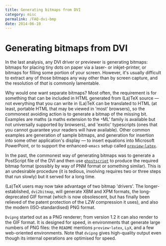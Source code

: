 ```yaml
---
title: Generating bitmaps from DVI
category: misc
permalink: /FAQ-dvi-bmp
date: 2014-06-10
---
```


# Generating bitmaps from DVI

In the last analysis, any DVI driver or previewer is generating
bitmaps: bitmaps for placing tiny dots on paper via a laser- or
inkjet-printer, or bitmaps for filling some portion of your screen.
However, it's usually difficult to extract any of those bitmaps any
way other than by screen capture, and the resolution of _that_ is
commonly lamentable.

Why would one want separate bitmaps?  Most often, the requirement is for
something that can be included in HTML generated from (La)TeX
source&nbsp;&mdash; not everything that you can write in (La)TeX can be
translated to HTML (at least, portable HTML that may be
viewed in 'most' browsers), so the commonest avoiding action is to
generate a bitmap of the missing bit.  Examples are maths (a maths
extension to the `*`ML' family is available but not
universally supported by browsers), and 'exotic' typescripts (ones
that you cannot guarantee your readers will have available).  Other
common examples are generation of 
sample bitmaps, and generation for insertion into some other
application's display&nbsp;&mdash; to insert equations into Microsoft
PowerPoint, or to support the enhanced-`emacs` setup called
[`preview`-`latex`](FAQ-WYGexpts.md).

In the past, the commonest way of generating bitmaps was to generate a
PostScript file of the DVI and then use
[`ghostscript`](https://www.ghostscript.com/) to
produce the required bitmap format (possibly by way of PNM
format or something similar).  This is an undesirable procedure (it is
tedious, involving requires two or three steps that run slowly) but it
served for a long time.

(La)TeX users may now take advantage of two bitmap 'drivers'.  The
longer-established, `dvi2bitmap`, will generate XBM and
XPM formats, the long-deprecated GIF format (which is
now obsolescent, but has finally been relieved of the patent
protection of the LZW compression it uses), and also
the modern (ISO-standardised) PNG format.

`Dvipng` started out as a PNG renderer; from version 1.2 it can also
render to the GIF format. It is designed for speed, in environments that
generate large numbers of PNG files: the `README` mentions
`preview`-`latex`, `LyX`, and a few
web-oriented environments. Note that `dvipng` gives
high-quality output even though its internal operations are optimised
for speed.

